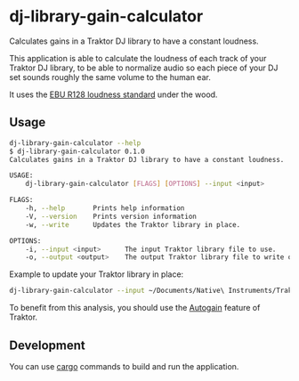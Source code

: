 # dj-library-gain-calculator

Calculates gains in a Traktor DJ library to have a constant loudness.

This application is able to calculate the loudness of each track of your Traktor DJ
library, to be able to normalize audio so each piece of your DJ set sounds roughly
the same volume to the human ear.

It uses the [EBU R128 loudness standard](https://tech.ebu.ch/docs/r/r128.pdf) under the wood.

## Usage

```bash
dj-library-gain-calculator --help
$ dj-library-gain-calculator 0.1.0
Calculates gains in a Traktor DJ library to have a constant loudness.

USAGE:
    dj-library-gain-calculator [FLAGS] [OPTIONS] --input <input>

FLAGS:
    -h, --help       Prints help information
    -V, --version    Prints version information
    -w, --write      Updates the Traktor library in place.

OPTIONS:
    -i, --input <input>      The input Traktor library file to use.
    -o, --output <output>    The output Traktor library file to write or - for stdout.
```

Example to update your Traktor library in place:

```bash
dj-library-gain-calculator --input ~/Documents/Native\ Instruments/Traktor\ 3.3.0/collection.nml --write
```

To benefit from this analysis, you should use the
[Autogain](https://support.native-instruments.com/hc/en-us/articles/209551129-How-to-Set-the-Channel-Gain-and-Autogain-in-TRAKTOR-PRO-2)
feature of Traktor.

## Development

You can use [cargo](https://doc.rust-lang.org/stable/cargo/) commands to build and run
the application.
